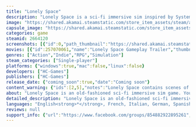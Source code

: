 ```yaml
---
title: "Lonely Space"
description: "Lonely Space is a sci-fi immersive sim inspired by System Shock 2, Dead Space and Prey. You find yourself awakened from hibernation in the docking bay of the Cassiopeia Space Station. The rest of the crew vanished a long time ago. You need to find them and unravel the secrets of Cassiopeia Station."
image: "https://shared.akamai.steamstatic.com/store_item_assets/steam/apps/2664120/header.jpg?t=1730454176"
capsule_image: "https://shared.akamai.steamstatic.com/store_item_assets/steam/apps/2664120/capsule_231x87.jpg?t=1730454176"
categories: game
steamid: 2664120
screenshots: [{"id":0,"path_thumbnail":"https://shared.akamai.steamstatic.com/store_item_assets/steam/apps/2664120/ss_f51b8106601120e25df177f6ed45567f406f68ac.600x338.jpg?t=1730454176","path_full":"https://shared.akamai.steamstatic.com/store_item_assets/steam/apps/2664120/ss_f51b8106601120e25df177f6ed45567f406f68ac.1920x1080.jpg?t=1730454176"},{"id":1,"path_thumbnail":"https://shared.akamai.steamstatic.com/store_item_assets/steam/apps/2664120/ss_d24cda929df2beded294f7674701847fa57e0814.600x338.jpg?t=1730454176","path_full":"https://shared.akamai.steamstatic.com/store_item_assets/steam/apps/2664120/ss_d24cda929df2beded294f7674701847fa57e0814.1920x1080.jpg?t=1730454176"},{"id":2,"path_thumbnail":"https://shared.akamai.steamstatic.com/store_item_assets/steam/apps/2664120/ss_fcda4819ea7603b197ae468bf146a0180a932ea3.600x338.jpg?t=1730454176","path_full":"https://shared.akamai.steamstatic.com/store_item_assets/steam/apps/2664120/ss_fcda4819ea7603b197ae468bf146a0180a932ea3.1920x1080.jpg?t=1730454176"},{"id":3,"path_thumbnail":"https://shared.akamai.steamstatic.com/store_item_assets/steam/apps/2664120/ss_526db42104c147a689a74d681eecb84fd1de5d05.600x338.jpg?t=1730454176","path_full":"https://shared.akamai.steamstatic.com/store_item_assets/steam/apps/2664120/ss_526db42104c147a689a74d681eecb84fd1de5d05.1920x1080.jpg?t=1730454176"},{"id":4,"path_thumbnail":"https://shared.akamai.steamstatic.com/store_item_assets/steam/apps/2664120/ss_7ca32aae8bcdba45fe7ebe9216744f05db0ee24f.600x338.jpg?t=1730454176","path_full":"https://shared.akamai.steamstatic.com/store_item_assets/steam/apps/2664120/ss_7ca32aae8bcdba45fe7ebe9216744f05db0ee24f.1920x1080.jpg?t=1730454176"},{"id":5,"path_thumbnail":"https://shared.akamai.steamstatic.com/store_item_assets/steam/apps/2664120/ss_56ebb0c80a29937edf6bc60951704e7c35816e5e.600x338.jpg?t=1730454176","path_full":"https://shared.akamai.steamstatic.com/store_item_assets/steam/apps/2664120/ss_56ebb0c80a29937edf6bc60951704e7c35816e5e.1920x1080.jpg?t=1730454176"},{"id":6,"path_thumbnail":"https://shared.akamai.steamstatic.com/store_item_assets/steam/apps/2664120/ss_507455cc08137336c1605f3a1fa2a577a479d4e0.600x338.jpg?t=1730454176","path_full":"https://shared.akamai.steamstatic.com/store_item_assets/steam/apps/2664120/ss_507455cc08137336c1605f3a1fa2a577a479d4e0.1920x1080.jpg?t=1730454176"},{"id":7,"path_thumbnail":"https://shared.akamai.steamstatic.com/store_item_assets/steam/apps/2664120/ss_c5d99c132c2129d352505bdaa31f741131ac21ec.600x338.jpg?t=1730454176","path_full":"https://shared.akamai.steamstatic.com/store_item_assets/steam/apps/2664120/ss_c5d99c132c2129d352505bdaa31f741131ac21ec.1920x1080.jpg?t=1730454176"},{"id":8,"path_thumbnail":"https://shared.akamai.steamstatic.com/store_item_assets/steam/apps/2664120/ss_ef0212624deafdb0426e491bcfb45e80f0c7c605.600x338.jpg?t=1730454176","path_full":"https://shared.akamai.steamstatic.com/store_item_assets/steam/apps/2664120/ss_ef0212624deafdb0426e491bcfb45e80f0c7c605.1920x1080.jpg?t=1730454176"},{"id":9,"path_thumbnail":"https://shared.akamai.steamstatic.com/store_item_assets/steam/apps/2664120/ss_e55060aada6708d84d1da3212a919c95fab4d1db.600x338.jpg?t=1730454176","path_full":"https://shared.akamai.steamstatic.com/store_item_assets/steam/apps/2664120/ss_e55060aada6708d84d1da3212a919c95fab4d1db.1920x1080.jpg?t=1730454176"},{"id":10,"path_thumbnail":"https://shared.akamai.steamstatic.com/store_item_assets/steam/apps/2664120/ss_3460a3e67bf9515f67c34a9099948503a0074cef.600x338.jpg?t=1730454176","path_full":"https://shared.akamai.steamstatic.com/store_item_assets/steam/apps/2664120/ss_3460a3e67bf9515f67c34a9099948503a0074cef.1920x1080.jpg?t=1730454176"},{"id":11,"path_thumbnail":"https://shared.akamai.steamstatic.com/store_item_assets/steam/apps/2664120/ss_b41becbb3c979c1482fe36d0a2f469a3860f5bbb.600x338.jpg?t=1730454176","path_full":"https://shared.akamai.steamstatic.com/store_item_assets/steam/apps/2664120/ss_b41becbb3c979c1482fe36d0a2f469a3860f5bbb.1920x1080.jpg?t=1730454176"}]
movies: [{"id":257070061,"name":"Lonely Space Gameplay Trailer","thumbnail":"https://shared.akamai.steamstatic.com/store_item_assets/steam/apps/257070061/e62cc063edba373b513f5f1a64e60928fa9306c6/movie_600x337.jpg?t=1730454161","webm":{"480":"http://video.akamai.steamstatic.com/store_trailers/257070061/movie480_vp9.webm?t=1730454161","max":"http://video.akamai.steamstatic.com/store_trailers/257070061/movie_max_vp9.webm?t=1730454161"},"mp4":{"480":"http://video.akamai.steamstatic.com/store_trailers/257070061/movie480.mp4?t=1730454161","max":"http://video.akamai.steamstatic.com/store_trailers/257070061/movie_max.mp4?t=1730454161"},"highlight":true}]
genres: ["Action","Indie","RPG","Simulation"]
steam_categories: ["Single-player"]
platforms: {"windows":true,"mac":false,"linux":false}
developers: ["HC-Games"]
publishers: ["HC-Games"]
release_date: {"coming_soon":true,"date":"Coming soon"}
content_warning: {"ids":[2,5],"notes":"Lonely Space contains scenes of violence and gore toward humanoid enemies. Lonely Space also has terrifying scenes and screamers."}
about: "Lonely Space is an old-fashioned sci-fi immersive sim game. You find yourself awakened from hibernation in the docking bay of the Cassiopeia Space Station. The rest of the crew vanished a long time ago. You have to rescue them and unravel the secrets of Cassiopeia Station. <br><br><img class=\"bb_img\" src=\"https://shared.akamai.steamstatic.com/store_item_assets/steam/apps/2664120/extras/RevealHiddenCodeHalfCrop.gif?t=1730454176\" /><br><br><strong>Key features:</strong><br>- Story based;<br>- Hacking;<br>- Inventory managment;<br>- Various humanoid and mechanical enemies;<br>- Various melee, kinematic and sci-fi weapons + addons;<br>- Henetic modifications;<br>- PSI abilities;<br>- Only one save, you revive after death in special capsule;<br><br><img class=\"bb_img\" src=\"https://shared.akamai.steamstatic.com/store_item_assets/steam/apps/2664120/extras/SlowTimeSkill.gif?t=1730454176\" />"
detailed_description: "Lonely Space is an old-fashioned sci-fi immersive sim game. You find yourself awakened from hibernation in the docking bay of the Cassiopeia Space Station. The rest of the crew vanished a long time ago. You have to rescue them and unravel the secrets of Cassiopeia Station. <br><br><img class=\"bb_img\" src=\"https://shared.akamai.steamstatic.com/store_item_assets/steam/apps/2664120/extras/RevealHiddenCodeHalfCrop.gif?t=1730454176\" /><br><br><strong>Key features:</strong><br>- Story based;<br>- Hacking;<br>- Inventory managment;<br>- Various humanoid and mechanical enemies;<br>- Various melee, kinematic and sci-fi weapons + addons;<br>- Henetic modifications;<br>- PSI abilities;<br>- Only one save, you revive after death in special capsule;<br><br><img class=\"bb_img\" src=\"https://shared.akamai.steamstatic.com/store_item_assets/steam/apps/2664120/extras/SlowTimeSkill.gif?t=1730454176\" />"
languages: "English<strong>*</strong>, French, Italian, German, Spanish - Spain, Simplified Chinese, Korean, Polish, Russian, Ukrainian, Belarusian<br><strong>*</strong>languages with full audio support"
reviews: null
support_info: {"url":"https://www.facebook.com/groups/854882922895261","email":"lonelyspacegame@gmail.com"}
---
```


